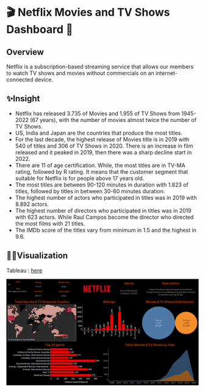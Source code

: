 # 🎬 Netflix Movies and TV Shows Dashboard 🎥


## Overview
Netflix is a subscription-based streaming service that allows our members to watch TV shows and movies without commercials on an internet-connected device. 

## ✨Insight

- Netflix has released 3.735 of Movies and 1.955 of TV Shows from 1945-2022 (67 years), with the number of movies almost twice the number of TV Shows. 
- US, India and Japan are the countries that produce the most titles.
- For the last decade, the highest release of Movies title is in 2019 with 540 of titles and 306 of TV Shows in 2020. There is an increase in film released and it peaked in 2019, then there was a sharp decline start in 2022. 
- There are 11 of age certification. While, the most titles are in TV-MA rating, followed by R rating. It means that the customer segment that suitable for Netflix is for people above 17 years old.
- The most titles are between 90-120 minutes in duration with 1.823 of titles, followed by titles in between 30-60 minutes duration.
- The highest number of actors who participated in titles was in 2019 with 8.892 actors.
- The highest number of directors who participated in titles was in 2019 with 623 actors. While Raul Campos become the director who directed the most films with 21 titles.
- The IMDb score of the titles vary from minimum in 1.5 and the highest in 9.6.

## 🌈🌈Visualization
Tableau : [here](https://public.tableau.com/views/Book1_16591622785090/netflixdashboard?:language=en-US&:display_count=n&:origin=viz_share_link)


![image](Netflix_Final.png)

